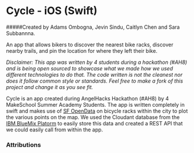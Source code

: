 # Cycle - iOS (Swift)
#####Created by Adams Ombogna, Jevin Sindu, Caitlyn Chen and Sara Subbannna.

An app that allows bikers to discover the nearest bike racks, discover nearby trails, and pin the location for where they left their bike. 

*Disclaimer: This app was written by 4 students during a hackathon (#AH8) and is being open sourced to showcase what we made how we used different technologies to do that. The code written is not the cleanest nor does it follow common style or standards. Feel free to make a fork of this project and change it as you see fit.*


Cycle is an app created during AngelHacks Hackathon (#AH8) by 4 MakeSchool Summer Academy Students. The app is written completely in swift and makes use of [SF OpenData](https://data.sfgov.org/Transportation/Bicycle-Parking-Public-/w969-5mn4) on bicycle racks within the city to plot the various points on the map. We used the Cloudant database from the [IBM BlueMix Platorm](http://www.ibm.com/cloud-computing/bluemix/) to easily store this data and created a REST API that we could easily call from within the app.


### Attributions
